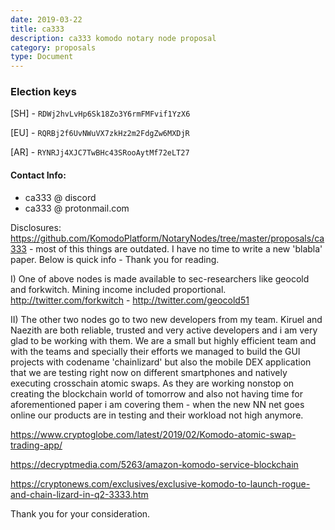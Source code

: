 ```yaml
---
date: 2019-03-22
title: ca333
description: ca333 komodo notary node proposal
category: proposals
type: Document
---
```


### Election keys

[SH] - `RDWj2hvLvHp6Sk18Zo3Y6rmFMFvif1YzX6` 

[EU] - `RQRBj2f6UvNWuVX7zkHz2m2FdgZw6MXDjR`

[AR] - `RYNRJj4XJC7TwBHc43SRooAytMf72eLT27`

#### Contact Info: 
- ca333 @ discord
- ca333 @ protonmail.com


Disclosures: https://github.com/KomodoPlatform/NotaryNodes/tree/master/proposals/ca333 - most of this things are outdated. I have no time to write a new 'blabla' paper. Below is quick info - Thank you for reading. 

I) One of above nodes is made available to sec-researchers like geocold and forkwitch. Mining income included proportional.
http://twitter.com/forkwitch - http://twitter.com/geocold51

II) The other two nodes go to two new developers from my team. Kiruel and Naezith are both reliable, trusted and very active developers and i am very glad to be working with them. We are a small but highly efficient team and with the teams and specially their efforts we managed to build the GUI projects with codename 'chainlizard' but also the mobile DEX application that we are testing right now on different smartphones and natively executing crosschain atomic swaps. As they are working nonstop on creating the blockchain world of tomorrow and also not having time for aforementioned paper i am covering them - when the new NN net goes online our products are in testing and their workload not high anymore. 

https://www.cryptoglobe.com/latest/2019/02/Komodo-atomic-swap-trading-app/

https://decryptmedia.com/5263/amazon-komodo-service-blockchain

https://cryptonews.com/exclusives/exclusive-komodo-to-launch-rogue-and-chain-lizard-in-q2-3333.htm


Thank you for your consideration.

